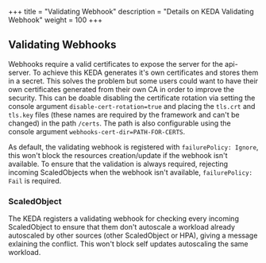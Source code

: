+++
title = "Validating Webhook"
description = "Details on KEDA Validating Webhook"
weight = 100
+++

## Validating Webhooks

Webhooks require a valid certificates to expose the server for the api-server. To achieve this KEDA generates it's own certificates and stores them in a secret. This solves the problem but some users could want to have their own certificates generated from their own CA in order to improve the security. This can be doable disabling the certificate rotation via setting the console argument `disable-cert-rotation=true` and placing the `tls.crt` and `tls.key` files (these names are required by the framework and can't be changed) in the path `/certs`. The path is also configurable using the console argument `webhooks-cert-dir=PATH-FOR-CERTS`.

As default, the validating webhook is registered with `failurePolicy: Ignore`, this won't block the resources creation/update if the webhook isn't available. To ensure that the validation is always required, rejecting incoming ScaledObjects when the webhook isn't available, `failurePolicy: Fail` is required.

### ScaledObject

The KEDA registers a validating webhook for checking every incoming ScaledObject to ensure that them don't autoscale a workload already autoscaled by other sources (other ScaledObject or HPA), giving a message exlaining the conflict.
This won't block self updates autoscaling the same workload.
